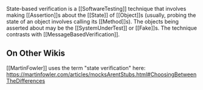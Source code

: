 State-based verification is a [[SoftwareTesting]] technique that involves making [[Assertion]]s about the [[State]] of [[Object]]s (usually, probing the state of an object involves calling its [[Method]]s). The objects being asserted about may be the [[SystemUnderTest]] or [[Fake]]s. The technique contrasts with [[MessageBasedVerification]].

## On Other Wikis

[[MartinFowler]] uses the term "state verification" here: https://martinfowler.com/articles/mocksArentStubs.html#ChoosingBetweenTheDifferences